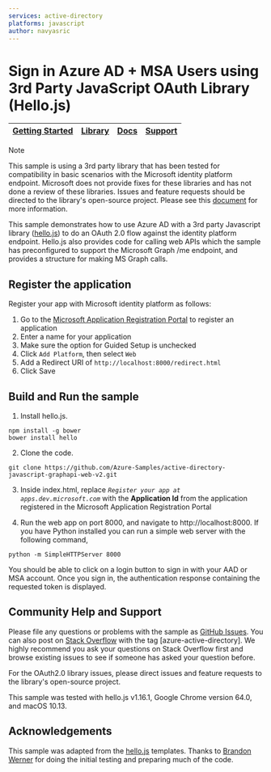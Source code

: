 ```yaml
---
services: active-directory
platforms: javascript
author: navyasric
---
```


# Sign in Azure AD + MSA Users using 3rd Party JavaScript OAuth Library (Hello.js)
| [Getting Started](https://apps.dev.microsoft.com/portal/register-app)| [Library](https://github.com/MrSwitch/hello.js) | [Docs](https://aka.ms/aadv2) | [Support](README.md#community-help-and-support)
| --- | --- | --- | --- |
> [!NOTE]
> This sample is using a 3rd party library that has been tested for compatibility in basic scenarios with the Microsoft identity platform endpoint.  Microsoft does not provide fixes for these libraries and has not done a review of these libraries.  Issues and feature requests should be directed to the library's open-source project.  Please see this [document](https://docs.microsoft.com/en-us/azure/active-directory/develop/active-directory-v2-libraries) for more information.   
> 
>

This sample demonstrates how to use Azure AD with a 3rd party Javascript library ([hello.js](https://github.com/MrSwitch/hello.js)) to  do an OAuth 2.0 flow against the identity platform endpoint.  Hello.js also provides code for calling web APIs which the sample has preconfigured to support the Microsoft Graph /me endpoint, and provides a structure for making MS Graph calls.  

## Register the application

Register your app with Microsoft identity platform as follows:
1. Go to the [Microsoft Application Registration Portal](https://apps.dev.microsoft.com/portal/register-app) to register an application
2. Enter a name for your application
3. Make sure the option for Guided Setup is unchecked
4. Click `Add Platform`, then select `Web`
5. Add a Redirect URI of `http://localhost:8000/redirect.html`
6. Click Save 

## Build and Run the sample

1. Install hello.js.

  ```
  npm install -g bower
  bower install hello
  ```
  
2. Clone the code.
  ```
  git clone https://github.com/Azure-Samples/active-directory-javascript-graphapi-web-v2.git
  ```

3. Inside index.html, replace *``Register your app at apps.dev.microsoft.com``* with the **Application Id** from the application registered in the Microsoft Application Registration Portal

4. Run the web app on port 8000, and navigate to http://localhost:8000. If you have Python installed you can run a simple web server with the following command, 

  ```
  python -m SimpleHTTPServer 8000
  ```
You should be able to click on a login button to sign in with your AAD or MSA account. Once you sign in, the authentication response containing the requested token is displayed.

## Community Help and Support

Please file any questions or problems with the sample as [GitHub Issues](../../issues). You can also post on [Stack Overflow](http://stackoverflow.com/questions/tagged/azure-active-directory) with the tag [azure-active-directory]. We highly recommend you ask your questions on Stack Overflow first and browse existing issues to see if someone has asked your question before.

For the OAuth2.0 library issues, please direct issues and feature requests to the library's open-source project.

This sample was tested with hello.js v1.16.1, Google Chrome version 64.0, and macOS 10.13.

## Acknowledgements

This sample was adapted from the [hello.js](https://github.com/MrSwitch/hello.js) templates. Thanks to [Brandon Werner](https://github.com/brandwe) for doing the initial testing and preparing much of the code. 


